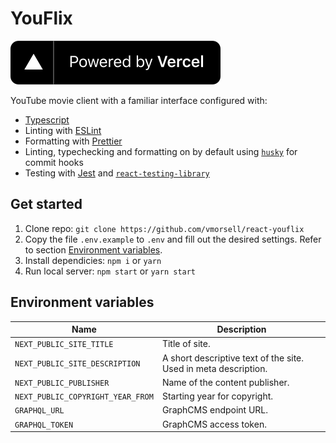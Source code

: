 # YouFlix

[![Powered by Vercel](./public/powered-by-vercel.svg)](https://vercel.com/?utm_source=isektionen&utm_campaign=oss)

YouTube movie client with a familiar interface configured with:

- [Typescript](https://www.typescriptlang.org/)
- Linting with [ESLint](https://eslint.org/)
- Formatting with [Prettier](https://prettier.io/)
- Linting, typechecking and formatting on by default using [`husky`](https://github.com/typicode/husky) for commit hooks
- Testing with [Jest](https://jestjs.io/) and [`react-testing-library`](https://testing-library.com/docs/react-testing-library/intro)

## Get started

1. Clone repo: `git clone https://github.com/vmorsell/react-youflix`
1. Copy the file `.env.example` to `.env` and fill out the desired settings. Refer to section [Environment variables](#-environment-variables).
1. Install dependicies: `npm i` or `yarn`
1. Run local server: `npm start` or `yarn start`

## Environment variables

| Name                              | Description                                                     |
| --------------------------------- | --------------------------------------------------------------- |
| `NEXT_PUBLIC_SITE_TITLE`          | Title of site.                                                  |
| `NEXT_PUBLIC_SITE_DESCRIPTION`    | A short descriptive text of the site. Used in meta description. |
| `NEXT_PUBLIC_PUBLISHER`           | Name of the content publisher.                                  |
| `NEXT_PUBLIC_COPYRIGHT_YEAR_FROM` | Starting year for copyright.                                    |
| `GRAPHQL_URL`                     | GraphCMS endpoint URL.                                          |
| `GRAPHQL_TOKEN`                   | GraphCMS access token.                                          |
